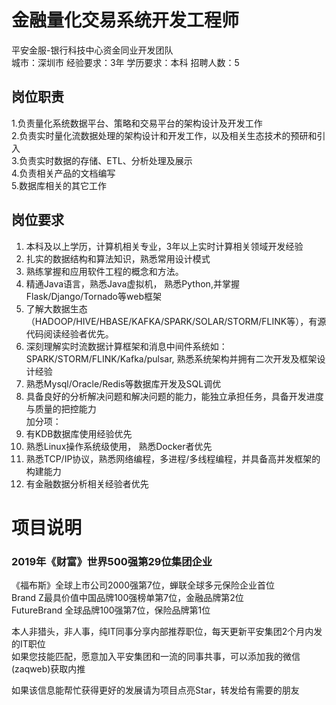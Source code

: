 # 金融量化交易系统开发工程师
平安金服-银行科技中心资金同业开发团队  
城市：深圳市 经验要求：3年 学历要求：本科  招聘人数：5

## 岗位职责
1.负责量化系统数据平台、策略和交易平台的架构设计及开发工作   
2.负责实时量化流数据处理的架构设计和开发工作，以及相关生态技术的预研和引入   
3.负责实时数据的存储、ETL、分析处理及展示   
4.负责相关产品的文档编写   
5.数据库相关的其它工作

## 岗位要求
1. 本科及以上学历，计算机相关专业，3年以上实时计算相关领域开发经验   
2. 扎实的数据结构和算法知识，熟悉常用设计模式   
3. 熟练掌握和应用软件工程的概念和方法。   
4. 精通Java语言，熟悉Java虚拟机， 熟悉Python,并掌握Flask/Django/Tornado等web框架   
5. 了解大数据生态（HADOOP/HIVE/HBASE/KAFKA/SPARK/SOLAR/STORM/FLINK等），有源代码阅读经验者优先。   
6. 深刻理解实时流数据计算框架和消息中间件系统如：SPARK/STORM/FLINK/Kafka/pulsar, 熟悉系统架构并拥有二次开发及框架设计经验   
7.  熟悉Mysql/Oracle/Redis等数据库开发及SQL调优   
8. 具备良好的分析解决问题和解决问题的能力，能独立承担任务，具备开发进度与质量的把控能力   
加分项：   
1. 有KDB数据库使用经验优先   
2. 熟悉Linux操作系统级使用， 熟悉Docker者优先   
3. 熟悉TCP/IP协议，熟悉网络编程，多进程/多线程编程，并具备高并发框架的构建能力   
4. 有金融数据分析相关经验者优先

# 项目说明

### 2019年《财富》世界500强第29位集团企业
《福布斯》全球上市公司2000强第7位，蝉联全球多元保险企业首位  
Brand Z最具价值中国品牌100强榜单第7位，金融品牌第2位  
FutureBrand 全球品牌100强第7位，保险品牌第1位

本人非猎头，非人事，纯IT同事分享内部推荐职位，每天更新平安集团2个月内发的IT职位  
如果您技能匹配，愿意加入平安集团和一流的同事共事，可以添加我的微信(zaqweb)获取内推 

如果该信息能帮忙获得更好的发展请为项目点亮Star，转发给有需要的朋友




